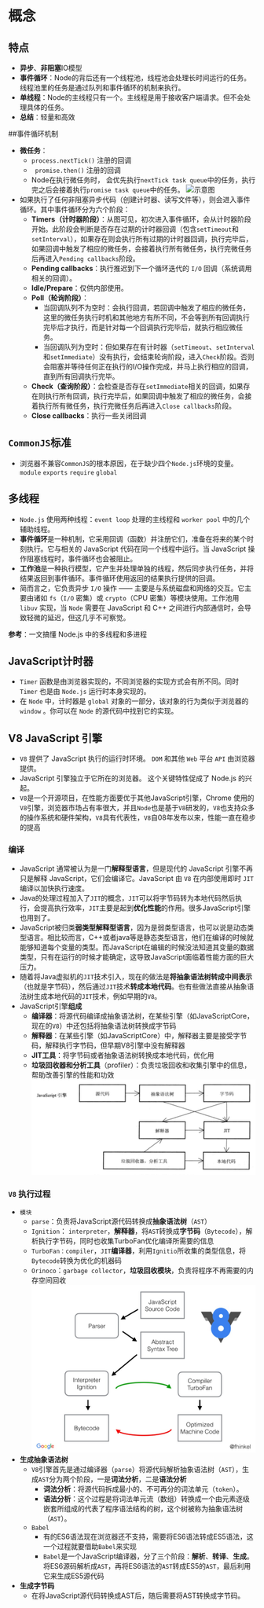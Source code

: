 # 概念
## 特点
- **异步**、**非阻塞**IO模型
- **事件循环**：Node的背后还有一个线程池，线程池会处理长时间运行的任务。线程池里的任务是通过队列和事件循环的机制来执行。
- **单线程**：Node的主线程只有一个。主线程是用于接收客户端请求。但不会处理具体的任务。
- **总结**：轻量和高效

##事件循环机制
- **微任务**：
  - `process.nextTick()` 注册的回调
  - ` promise.then()` 注册的回调
  - Node在执行微任务时， 会优先执行`nextTick task queue`中的任务，执行完之后会接着执行`promise task queue`中的任务。
![示意图](https://www.hepengfei.net/wp-content/uploads/2021/01/33.png)
- 如果执行了任何非阻塞异步代码（创建计时器、读写文件等），则会进入事件循环。其中事件循环分为六个阶段：
  - **Timers（计时器阶段）**：从图可见，初次进入事件循环，会从计时器阶段开始。此阶段会判断是否存在过期的计时器回调（包含`setTimeout`和`setInterval`），如果存在则会执行所有过期的计时器回调，执行完毕后，如果回调中触发了相应的微任务，会接着执行所有微任务，执行完微任务后再进入`Pending callbacks`阶段。
  - **Pending callbacks**：执行推迟到下一个循环迭代的 `I/O` 回调（系统调用相关的回调）。
  - **Idle/Prepare**：仅供内部使用。
  - **Poll（轮询阶段）**：
    - 当回调队列不为空时：会执行回调，若回调中触发了相应的微任务，这里的微任务执行时机和其他地方有所不同，不会等到所有回调执行完毕后才执行，而是针对每一个回调执行完毕后，就执行相应微任务。
    - 当回调队列为空时：但如果存在有计时器（`setTimeout`、`setInterval`和`setImmediate`）没有执行，会结束轮询阶段，进入`Check`阶段。否则会阻塞并等待任何正在执行的I/O操作完成，并马上执行相应的回调，直到所有回调执行完毕。
  - **Check（查询阶段）**：会检查是否存在`setImmediate`相关的回调，如果存在则执行所有回调，执行完毕后，如果回调中触发了相应的微任务，会接着执行所有微任务，执行完微任务后再进入`Close callbacks`阶段。
  - **Close callbacks**：执行一些关闭回调

## `CommonJS`标准
- 浏览器不兼容`CommonJS`的根本原因，在于缺少四个`Node.js`环境的变量。 `module` `exports` `require` `global`

## 多线程
- `Node.js` 使用两种线程：`event loop` 处理的主线程和 `worker pool` 中的几个辅助线程。
- **事件循环**是一种机制，它采用回调（函数）并注册它们，准备在将来的某个时刻执行。它与相关的 JavaScript 代码在同一个线程中运行。当 JavaScript 操作阻塞线程时，事件循环也会被阻止。
- **工作池**是一种执行模型，它产生并处理单独的线程，然后同步执行任务，并将结果返回到事件循环。事件循环使用返回的结果执行提供的回调。
- 简而言之，它负责异步 `I/O` 操作 —— 主要是与系统磁盘和网络的交互。它主要由诸如 `fs`（`I/O` 密集）或 `crypto`（CPU 密集）等模块使用。工作池用 `libuv` 实现，当 `Node` 需要在 JavaScript 和 C++ 之间进行内部通信时，会导致轻微的延迟，但这几乎不可察觉。

**参考**：<a src = "https://segmentfault.com/a/1190000021462627">一文搞懂 Node.js 中的多线程和多进程</a>

## JavaScript计时器
- `Timer` 函数是由浏览器实现的，不同浏览器的实现方式会有所不同。同时 `Timer` 也是由 `Node.js` 运行时本身实现的。
- 在 `Node` 中，计时器是 `global` 对象的一部分，该对象的行为类似于浏览器的 `window` 。你可以在 `Node` 的源代码中找到它的实现。

## V8 JavaScript 引擎
- `V8` 提供了 JavaScript 执行的运行时环境。 `DOM` 和其他 `Web` 平台 `API` 由浏览器提供。
- JavaScript 引擎独立于它所在的浏览器。 这个关键特性促成了 Node.js 的兴起。
- `V8`是一个开源项目，在性能方面要优于其他JavaScript引擎，Chrome 使用的`V8`引擎，浏览器市场占有率很大，并且`Node`也是基于`V8`研发的，`V8`也支持众多的操作系统和硬件架构，`V8`具有代表性，`V8`自08年发布以来，性能一直在稳步的提高
### 编译
- JavaScript 通常被认为是一门**解释型语言**，但是现代的 JavaScript 引擎不再只是解释 JavaScript，它们会编译它。JavaScript 由 `V8` 在内部使用即时 `JIT` 编译以加快执行速度。
- Java的处理过程加入了`JIT`的概念，`JIT`可以将字节码转为本地代码然后执行，会提高执行效率，`JIT`主要是起到**优化性能**的作用。很多JavaScript引擎也用到了。
- JavaScript被归类**弱类型解释型语言**，因为是弱类型语言，也可以说是动态类型语言。相比较而言，C++或者java等是静态类型语言，他们在编译的时候就能够知道每个变量的类型。而JavaScript在编辑的时候没法知道其变量的数据类型，只有在运行的时候才能确定，这导致JavaScript面临着性能方面的巨大压力。
- 随着将Java虚拟机的`JIT`技术引入，现在的做法是**将抽象语法树转成中间表示**（也就是字节码），然后通过`JIT`技术**转成本地代码**。也有些做法直接从抽象语法树生成本地代码的`JIT`技术，例如早期的`V8`。
- JavaScript引擎**组成**
  - **编译器**：将源代码编译成抽象语法树，在某些引擎（如JavaScriptCore，现在的`V8`）中还包括将抽象语法树转换成字节码
  - **解释器**：在某些引擎（如JavaScriptCore）中，解释器主要是接受字节码，解释执行字节码，但早期V8引擎中没有解释器
  - **JIT工具**：将字节码或者抽象语法树转换成本地代码，优化用
  - **垃圾回收器和分析工具**（profiler）：负责垃圾回收和收集引擎中的信息，帮助改善引擎的性能和功效
![编译过程](https://raw.githubusercontent.com/DengSongsong/Blogs/master/images/v8/JavaScript%E5%BC%95%E6%93%8E%E7%BC%96%E8%AF%91%E8%BF%87%E7%A8%8B.png)
### `V8` 执行过程
- `模块`
  - `parse`：负责将JavaScript源代码转换成**抽象语法树**（`AST`）
  - `Ignition`： `interpreter`，**解释器**，将`AST`转换成**字节码**（`Bytecode`），解析执行字节码，同时也收集TurboFan优化编译所需要的信息
  - `TurboFan：compiler`，`JIT`**编译器**，利用`Ignitio`所收集的类型信息，将`Bytecode`转换为优化的机器码
  - `Orinoco`：`garbage collector`，**垃圾回收模块**，负责将程序不再需要的内存空间回收
![V8](https://raw.githubusercontent.com/DengSongsong/Blogs/master/images/v8/V8%E7%BC%96%E8%AF%91%E8%BF%87%E7%A8%8B.jpg)
- **生成抽象语法树**
  - `V8`引擎首先是通过编译器（`parse`）将源代码解析抽象语法树（`AST`），生成`AST`分为两个阶段，一是**词法分析**，二是**语法分析**
    - **词法分析**：将源代码拆成最小的、不可再分的词法单元（`token`）。
    - **语法分析**：这个过程是将词法单元流（数组）转换成一个由元素逐级嵌套所组成的代表了程序语法结构的树，这个树被称为抽象语法树（`AST`）。
  - `Babel`
    - 有的ES6语法现在浏览器还不支持，需要将ES6语法转成ES5语法，这一个过程就要借助`Babel`来实现
    - `Babel`是一个JavaScript编译器，分了三个阶段：**解析**、**转译**、**生成**。将ES6源码解析成`AST`，再将ES6语法的`AST`转成ES5的`AST`，最后利用它来生成ES5源代码
- **生成字节码**
  - 在将JavaScript源代码转换成AST后，随后需要将AST转换成字节码。